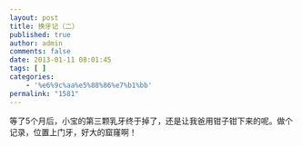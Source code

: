 ```yaml
---
layout: post
title: 换牙记（二）
published: true
author: admin
comments: false
date: 2013-01-11 08:01:45
tags: [ ]
categories:
    - '%e6%9c%aa%e5%88%86%e7%b1%bb'
permalink: "1581"
---
```

等了5个月后，小宝的第三颗乳牙终于掉了，还是让我爸用钳子钳下来的呢。做个记录，位置上门牙，好大的窟窿啊！